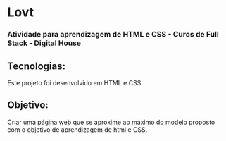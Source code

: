# Lovt

### Atividade para aprendizagem de HTML e CSS - Curos de Full Stack - Digital House

## Tecnologias:
Este projeto foi desenvolvido em HTML e CSS.

## Objetivo:
Criar uma página web que se aproxime ao máximo do modelo proposto com o objetivo de aprendizagem de html e CSS.